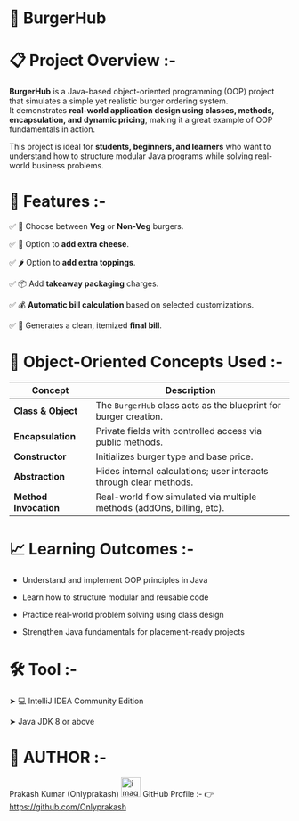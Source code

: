# 🍔 BurgerHub

# 📋 Project Overview :-

**BurgerHub** is a Java-based object-oriented programming (OOP) project that simulates a simple yet realistic burger ordering system.  
It demonstrates **real-world application design using classes, methods, encapsulation, and dynamic pricing**, making it a great example of OOP fundamentals in action.

This project is ideal for **students, beginners, and learners** who want to understand how to structure modular Java programs while solving real-world business problems.


# 🚀 Features :-

✅  🍔 Choose between **Veg** or **Non-Veg** burgers. 

✅  🧀 Option to **add extra cheese**.  

✅  🌶️ Option to **add extra toppings**. 

✅  📦 Add **takeaway packaging** charges. 

✅  💰 **Automatic bill calculation** based on selected customizations.

✅  🧾 Generates a clean, itemized **final bill**.


# 🧠 Object-Oriented Concepts Used :-

| Concept | Description |
|----------|--------------|
| **Class & Object** | The `BurgerHub` class acts as the blueprint for burger creation. |
| **Encapsulation** | Private fields with controlled access via public methods. |
| **Constructor** | Initializes burger type and base price. |
| **Abstraction** | Hides internal calculations; user interacts through clear methods. |
| **Method Invocation** | Real-world flow simulated via multiple methods (addOns, billing, etc). |


# 📈 Learning Outcomes :-

* Understand and implement OOP principles in Java

* Learn how to structure modular and reusable code

* Practice real-world problem solving using class design

* Strengthen Java fundamentals for placement-ready projects

# 🛠️ Tool :-

➤ 💻 IntelliJ IDEA Community Edition

➤ Java JDK 8 or above

# 👤 AUTHOR :-

Prakash Kumar (Onlyprakash) <img width="35" height="35" alt="image" src="https://github.com/user-attachments/assets/031ef7b6-e6d7-41f6-a3d7-39c63c25c02a" />  GitHub Profile :- 👉 https://github.com/Onlyprakash
